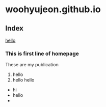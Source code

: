 # woohyujeon.github.io

## Index
[hello](thisisfirstlineofhomepage)
### This is first line of homepage
These are my publication

1. hello
2. hello hello


- hi
- hello
- 
